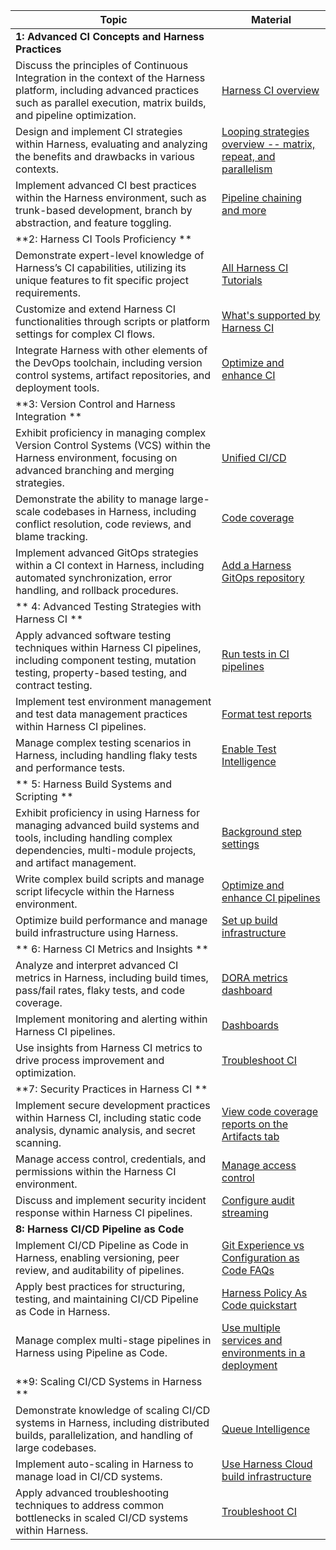 | Topic                                                                                                                                                                                       | Material                                                                                                                                                                                                   |
| ------------------------------------------------------------------------------------------------------------------------------------------------------------------------------------------- | ---------------------------------------------------------------------------------------------------------------------------------------------------------------------------------------------------------- |
| **1: Advanced CI Concepts and Harness Practices**                                                                                                                                               |                                                                                                                                                                                                            |
| Discuss the principles of Continuous Integration in the context of the Harness platform, including advanced practices such as parallel execution, matrix builds, and pipeline optimization. | [Harness CI overview](/docs/continuous-integration/get-started/overview)                                                                                                  |
| Design and implement CI strategies within Harness, evaluating and analyzing the benefits and drawbacks in various contexts.                                                                 | [Looping strategies overview -- matrix, repeat, and parallelism](/docs/platform/pipelines/looping-strategies-matrix-repeat-and-parallelism/)                                   |
| Implement advanced CI best practices within the Harness environment, such as trunk-based development, branch by abstraction, and feature toggling.                                          | [Pipeline chaining and more](/docs/platform/pipelines/pipeline-chaining/)                                                                                                      |
| **2: Harness CI Tools Proficiency **                                                                                                                                                            |                                                                                                                                                                                                            |
| Demonstrate expert-level knowledge of Harness’s CI capabilities, utilizing its unique features to fit specific project requirements.                                                        | [All Harness CI Tutorials](/tutorials/ci-pipelines)                                                                                                                            |
| Customize and extend Harness CI functionalities through scripts or platform settings for complex CI flows.                                                                                  | [What's supported by Harness CI](/docs/continuous-integration/ci-supported-platforms/)                                                                                         |
| Integrate Harness with other elements of the DevOps toolchain, including version control systems, artifact repositories, and deployment tools.                                              | [Optimize and enhance CI](/docs/category/optimize-and-enhance)                                                                                                                 |
| **3: Version Control and Harness Integration **                                                                                                                                                 |                                                                                                                                                                                                            |
| Exhibit proficiency in managing complex Version Control Systems (VCS) within the Harness environment, focusing on advanced branching and merging strategies.                                | [Unified CI/CD](/tutorials/cd-pipelines/unified-cicd/)                                                                                                                         |
| Demonstrate the ability to manage large-scale codebases in Harness, including conflict resolution, code reviews, and blame tracking.                                                        | [Code coverage](/docs/continuous-integration/use-ci/set-up-test-intelligence/code-coverage/)                                                                                   |
| Implement advanced GitOps strategies within a CI context in Harness, including automated synchronization, error handling, and rollback procedures.                                          | [Add a Harness GitOps repository](/docs/continuous-delivery/gitops/use-gitops/add-a-harness-git-ops-repository/)                                                                          |
|** 4: Advanced Testing Strategies with Harness CI  **                                                                                                                                            |                                                                                                                                                                                                            |
| Apply advanced software testing techniques within Harness CI pipelines, including component testing, mutation testing, property-based testing, and contract testing.                        | [Run tests in CI pipelines](/docs/continuous-integration/use-ci/set-up-test-intelligence/run-tests-in-ci/)                                                                     |
| Implement test environment management and test data management practices within Harness CI pipelines.                                                                                       | [Format test reports](/docs/continuous-integration/use-ci/set-up-test-intelligence/test-report-ref)                                                                            |
| Manage complex testing scenarios in Harness, including handling flaky tests and performance tests.                                                                                          | [Enable Test Intelligence](/docs/continuous-integration/use-ci/set-up-test-intelligence/)                                                                                      |
|** 5: Harness Build Systems and Scripting   **                                                                                                                                                   |                                                                                                                                                                                                            |
| Exhibit proficiency in using Harness for managing advanced build systems and tools, including handling complex dependencies, multi-module projects, and artifact management.                | [Background step settings](/docs/continuous-integration/use-ci/manage-dependencies/background-step-settings)                                                                   |
| Write complex build scripts and manage script lifecycle within the Harness environment.                                                                                                     | [Optimize and enhance CI pipelines](/docs/continuous-integration/use-ci/optimize-and-more/optimizing-ci-build-times/)                                                          |
| Optimize build performance and manage build infrastructure using Harness.                                                                                                                   | [Set up build infrastructure](/docs/category/set-up-build-infrastructure)                                                                                                      |
|** 6: Harness CI Metrics and Insights **                                                                                                                                                         |                                                                                                                                                                                                            |
| Analyze and interpret advanced CI metrics in Harness, including build times, pass/fail rates, flaky tests, and code coverage.                                                               | [DORA metrics dashboard](/docs/continuous-delivery/monitor-deployments/dora-metrics-dashboard/)                                                                                |
| Implement monitoring and alerting within Harness CI pipelines.                                                                                                                              | [Dashboards](/docs/continuous-integration/use-ci/viewing-builds#dashboards)                                                                                                    |
| Use insights from Harness CI metrics to drive process improvement and optimization.                                                                                                         | [Troubleshoot CI](/docs/continuous-integration/troubleshoot-ci/troubleshooting-ci)                                                                                             |
| **7: Security Practices in Harness CI **                                                                                                                                                        |                                                                                                                                                                                                            |
| Implement secure development practices within Harness CI, including static code analysis, dynamic analysis, and secret scanning.                                                            | [View code coverage reports on the Artifacts tab](/docs/continuous-integration/use-ci/set-up-test-intelligence/code-coverage/#view-code-coverage-reports-on-the-artifacts-tab) |
| Manage access control, credentials, and permissions within the Harness CI environment.                                                                                                      | [Manage access control](/docs/feature-flags/ff-security-compliance/manage-access-control)                                                                       |
| Discuss and implement security incident response within Harness CI pipelines.                                                                                                               | [Configure audit streaming](/docs/platform/governance/audit-trail/audit-streaming/)                                                                                            |
| **8: Harness CI/CD Pipeline as Code**                                                                                                                                                           |                                                                                                                                                                                                            |
| Implement CI/CD Pipeline as Code in Harness, enabling versioning, peer review, and auditability of pipelines.                                                                               | [Git Experience vs Configuration as Code FAQs](/docs/faqs/git-exp-vs-config-as-code/)                                                       |
| Apply best practices for structuring, testing, and maintaining CI/CD Pipeline as Code in Harness.                                                                                           | [Harness Policy As Code quickstart](/docs/platform/Governance/Policy-as-code/harness-governance-quickstart)                                                                    |
| Manage complex multi-stage pipelines in Harness using Pipeline as Code.                                                                                                                     | [Use multiple services and environments in a deployment](/docs/continuous-delivery/x-platform-cd-features/advanced/multiserv-multienv/)                                        |
| **9: Scaling CI/CD Systems in Harness **                                                                                                                                                        |                                                                                                                                                                                                            |
| Demonstrate knowledge of scaling CI/CD systems in Harness, including distributed builds, parallelization, and handling of large codebases.                                                  | [Queue Intelligence](/docs/continuous-integration/use-ci/optimize-and-more/queue-intelligence/)                                                                                |
| Implement auto-scaling in Harness to manage load in CI/CD systems.                                                                                                                          | [Use Harness Cloud build infrastructure](/docs/continuous-integration/use-ci/set-up-build-infrastructure/use-harness-cloud-build-infrastructure)                               |
| Apply advanced troubleshooting techniques to address common bottlenecks in scaled CI/CD systems within Harness.                                                                             | [Troubleshoot CI](/docs/continuous-integration/troubleshoot-ci/troubleshooting-ci/)                                                                                            |
